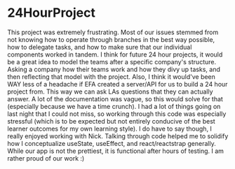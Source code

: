 # 24HourProject


This project was extremely frustrating. Most of our issues stemmed from not knowing how to operate through branches in the best way possible, how to delegate tasks, 
and how to make sure that our individual components worked in tandem. I think for future 24 hour projects, it would be a great idea to model the teams after a 
specific company's structure. Asking a company how their teams work and how they divy up tasks, and then reflecting that model with the project. Also, I think
it would've been WAY less of a headache if EFA created a server/API for us to build a 24 hour project from. This way we can ask LAs questions that they can
actually answer. A lot of the documentation was vague, so this would solve for that (especially because we have a time crunch). I had a lot of things going on 
last night that I could not miss, so working through this code was especially stressful (which is to be expected but not entirely conducive of the best 
learner outcomes for my own learning style). I do have to say though, I really enjoyed working with Nick. Talking through code helped me to solidify how I conceptualize
useState, useEffect, and react/reactstrap generally. While our app is not the prettiest, it is functional after hours of testing. I am rather proud of our work :)
